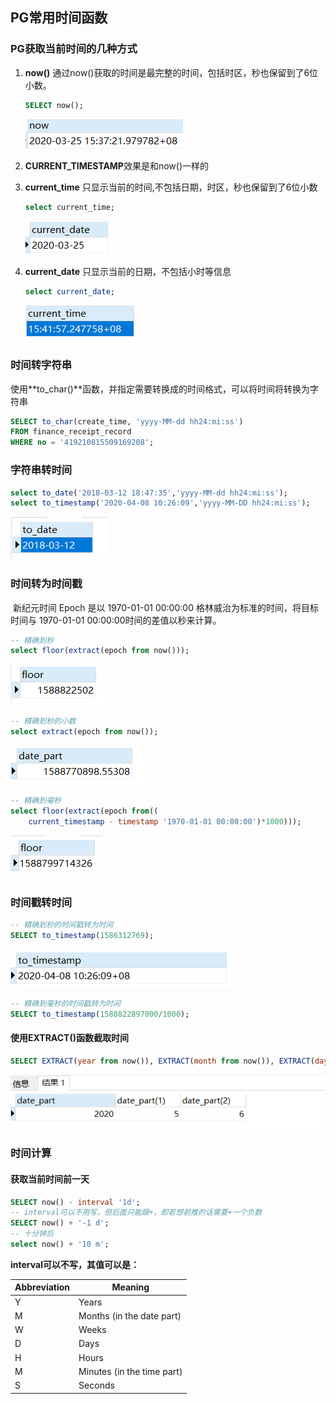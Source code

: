 ## PG常用时间函数

### PG获取当前时间的几种方式

1. **now()**
      通过now()获取的时间是最完整的时间，包括时区，秒也保留到了6位小数。

   ```sql
   SELECT now();
   ```

   ![image-20200325153958385](https://raw.githubusercontent.com/renyang1/typora/master/image-20200325153958385.png)

2. **CURRENT_TIMESTAMP**效果是和now()一样的

3. **current_time** 
      只显示当前的时间,不包括日期，时区，秒也保留到了6位小数

   ```sql
   select current_time;
   ```

   ![image-20200325154306871](https://raw.githubusercontent.com/renyang1/typora/master/image-20200325154352480.png)

4. **current_date**
       只显示当前的日期，不包括小时等信息

   ```sql
   select current_date;
   ```

   ![image-20200325154352480](https://raw.githubusercontent.com/renyang1/typora/master/image-20200325154306871.png)

### 时间转字符串

​	使用**to_char()**函数，并指定需要转换成的时间格式，可以将时间将转换为字符串

```sql
SELECT to_char(create_time, 'yyyy-MM-dd hh24:mi:ss') 
FROM finance_receipt_record 
WHERE no = '419210815509169208';
```

### 字符串转时间

```sql
select to_date('2018-03-12 18:47:35','yyyy-MM-dd hh24:mi:ss');
select to_timestamp('2020-04-08 10:26:09','yyyy-MM-DD hh24:mi:ss');
```

![image-20200506204224104](https://raw.githubusercontent.com/renyang1/typora/master/image-20200506204224104.png)

### 时间转为时间戳

​	新纪元时间 Epoch 是以 1970-01-01 00:00:00 格林威治为标准的时间，将目标时间与 1970-01-01 00:00:00时间的差值以秒来计算。

```sql
-- 精确到秒
select floor(extract(epoch from now()));
```

![image-20200507113514908](https://raw.githubusercontent.com/renyang1/typora/master/image-20200507113514908.png)

```sql
-- 精确到秒的小数
select extract(epoch from now());
```

![image-20200506211505013](https://raw.githubusercontent.com/renyang1/typora/master/image-20200506211505013.png)

```sql
-- 精确到毫秒
select floor(extract(epoch from((
    current_timestamp - timestamp '1970-01-01 00:00:00')*1000)));
```

![image-20200506211520920](https://raw.githubusercontent.com/renyang1/typora/master/image-20200506211520920.png)

### 时间戳转时间

```sql
-- 精确到秒的时间戳转为时间
SELECT to_timestamp(1586312769);
```

![image-20200506203333682](https://raw.githubusercontent.com/renyang1/typora/master/image-20200506203333682.png)

```sql
-- 精确到毫秒的时间戳转为时间
SELECT to_timestamp(1588822897000/1000);
```

#### 使用EXTRACT()函数截取时间

```sql
SELECT EXTRACT(year from now()), EXTRACT(month from now()), EXTRACT(day from now());
```

![image-20200506205133701](https://raw.githubusercontent.com/renyang1/typora/master/image-20200506205133701.png)

### 时间计算

#### 获取当前时间前一天

```sql
SELECT now() - interval '1d';
-- interval可以不用写，但后面只能跟+，即若想前推的话需要+一个负数
SELECT now() + '-1 d';
-- 十分钟后
select now() + '10 m';
```

**interval可以不写，其值可以是：**

| **Abbreviation** | **Meaning**                |
| ---------------- | -------------------------- |
| Y                | Years                      |
| M                | Months (in the date part)  |
| W                | Weeks                      |
| D                | Days                       |
| H                | Hours                      |
| M                | Minutes (in the time part) |
| S                | Seconds                    |

